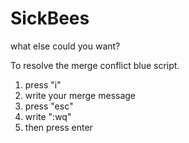 # SickBees
what else could you want?

To resolve the merge conflict blue script.
1. press "i"
2. write your merge message
3. press "esc"
4. write ":wq"
5. then press enter